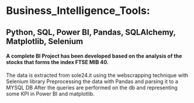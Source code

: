 # Business_Intelligence_Tools: 
## Python, SQL, Power BI, Pandas, SQLAlchemy, Matplotlib, Selenium

#### A complete BI Project has been developed based on the analysis of the stocks that forms the index FTSE MIB 40.

The data is extracted from sole24.it using the webscrapping technique with Selenium library
Preprocessing the data with Pandas and parsing it to a MYSQL DB 
After the queries  are performed on the db and representing some KPI in Power BI and matplotlib.



